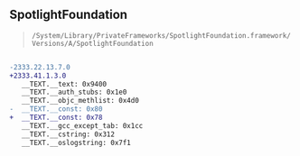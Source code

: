 ## SpotlightFoundation

> `/System/Library/PrivateFrameworks/SpotlightFoundation.framework/Versions/A/SpotlightFoundation`

```diff

-2333.22.13.7.0
+2333.41.1.3.0
   __TEXT.__text: 0x9400
   __TEXT.__auth_stubs: 0x1e0
   __TEXT.__objc_methlist: 0x4d0
-  __TEXT.__const: 0x80
+  __TEXT.__const: 0x78
   __TEXT.__gcc_except_tab: 0x1cc
   __TEXT.__cstring: 0x312
   __TEXT.__oslogstring: 0x7f1

```
